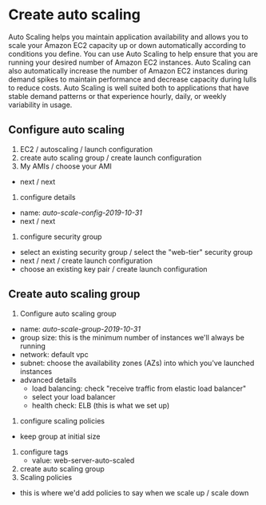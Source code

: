 # Create auto scaling

Auto Scaling helps you maintain application availability and allows you to scale your Amazon EC2 capacity up or down
automatically according to conditions you define. You can use Auto Scaling to help ensure that you are running your
desired number of Amazon EC2 instances. Auto Scaling can also automatically increase the number of Amazon EC2 instances
during demand spikes to maintain performance and decrease capacity during lulls to reduce costs. Auto Scaling is well
suited both to applications that have stable demand patterns or that experience hourly, daily, or weekly variability in
usage.

## Configure auto scaling

1. EC2 / autoscaling / launch configuration
1. create auto scaling group / create launch configuration
1. My AMIs / choose your AMI

- next / next

1. configure details

- name: *auto-scale-config-2019-10-31*
- next / next

1. configure security group

- select an existing security group / select the "web-tier" security group
- next / next / create launch configuration
- choose an existing key pair / create launch configuration

## Create auto scaling group

1. Configure auto scaling group

- name: *auto-scale-group-2019-10-31*
- group size: this is the minimum number of instances we'll always be running
- network: default vpc
- subnet: choose the availability zones (AZs) into which you've launched instances
- advanced details
    - load balancing: check "receive traffic from elastic load balancer"
    - select your load balancer
    - health check: ELB (this is what we set up)

1. configure scaling policies

- keep group at initial size

1. configure tags
    - value: web-server-auto-scaled
1. create auto scaling group
1. Scaling policies

- this is where we'd add policies to say when we scale up / scale down













